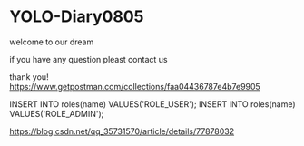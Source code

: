 # YOLO-Diary0805
welcome to our dream 


if you have any question
pleast contact us

thank you!
https://www.getpostman.com/collections/faa04436787e4b7e9905


INSERT INTO roles(name) VALUES('ROLE_USER');
INSERT INTO roles(name) VALUES('ROLE_ADMIN');


https://blog.csdn.net/qq_35731570/article/details/77878032
